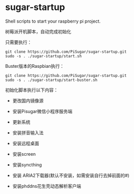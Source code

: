# sugar-startup
Shell scripts to start your raspberry pi project. 

树莓派开机脚本，自动完成初始化

只需要执行：
```
git clone https://github.com/PiSugar/sugar-startup.git
sudo -s . ./sugar-startup/start.sh
```

Buster版本的Raspbian执行：
```
git clone https://github.com/PiSugar/sugar-startup.git
sudo -s . ./sugar-startup/start-buster.sh
```

初始化脚本执行以下内容：


* 更改国内镜像源

* 安装Pisugar微信小程序服务端

* 更新系统

* 安装拼音输入法

* 安装远程桌面

* 安装screen

* 安装syncthing

* 安装 ARIA2下载器(默认不安装，如需安装自行去掉前面的#)

* 安装phddns花生壳动态解析客户端
